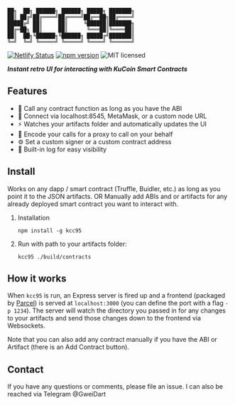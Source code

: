```
██╗  ██╗ ██████╗ ██████╗ █████╗ ███████╗
██║ ██╔╝██╔════╝██╔════╝██╔══██╗██╔════╝
█████╔╝ ██║     ██║     ╚██████║███████╗
██╔═██╗ ██║     ██║      ╚═══██║╚════██║
██║  ██╗╚██████╗╚██████╗ █████╔╝███████║
╚═╝  ╚═╝ ╚═════╝ ╚═════╝ ╚════╝ ╚══════╝
```                                         

[![Netlify Status](https://api.netlify.com/api/v1/badges/7d210f06-8957-4d00-ab9b-28f40c250201/deploy-status)](https://app.netlify.com/sites/kcc95/deploys)
[![npm version](https://badgen.net/npm/v/kcc95)](https://www.npmjs.com/package/kcc95)
![MIT licensed](https://badgen.net/badge/license/MIT/blue)


_**Instant retro UI for interacting with KuCoin Smart Contracts**_

## Features

- 🤙 Call any contract function as long as you have the ABI
- 🔌 Connect via localhost:8545, MetaMask, or a custom node URL
- ⚡ Watches your artifacts folder and automatically updates the UI
- 🔢 Encode your calls for a proxy to call on your behalf
- ⚙️ Set a custom signer or a custom contract address
- 📜 Built-in log for easy visibility

## Install

Works on any dapp / smart contract (Truffle, Buidler, etc.) as long as you point it to the JSON artifacts. OR Manually add ABIs and or artifacts for any already deployed smart contract you want to interact with.

1. Installation

    ```shell
    npm install -g kcc95
    ```

2. Run with path to your artifacts folder:

    ```shell
    kcc95 ./build/contracts
    ```

## How it works

When `kcc95` is run, an Express server is fired up and a frontend (packaged by [Parcel](https://parceljs.org/)) is served at `localhost:3000` (you can define the port with a flag `-p 1234`). The server will watch the directory you passed in for any changes to your artifacts and send those changes down to the frontend via Websockets.

Note that you can also add any contract manually if you have the ABI or Artifact (there is an Add Contract button).

## Contact

If you have any questions or comments, please file an issue. I can also be reached via Telegram @GweiDart
